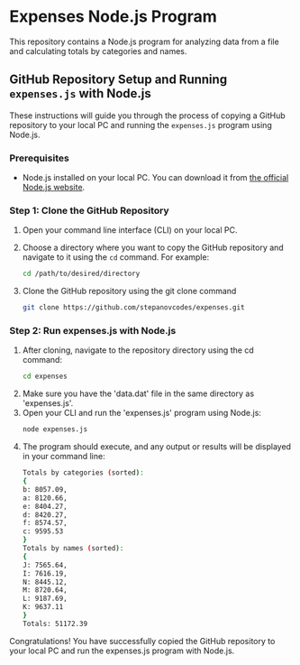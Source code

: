 # Expenses Node.js Program

This repository contains a Node.js program for analyzing data from a file and calculating totals by categories and names.

## GitHub Repository Setup and Running `expenses.js` with Node.js

These instructions will guide you through the process of copying a GitHub repository to your local PC and running the `expenses.js` program using Node.js.

### Prerequisites

- Node.js installed on your local PC. You can download it from [the official Node.js website](https://nodejs.org/).

### Step 1: Clone the GitHub Repository

1. Open your command line interface (CLI) on your local PC.

2. Choose a directory where you want to copy the GitHub repository and navigate to it using the `cd` command. For example:
   ```bash
   cd /path/to/desired/directory
   ```
3. Clone the GitHub repository using the git clone command
   ```bash
   git clone https://github.com/stepanovcodes/expenses.git
   ```

### Step 2: Run expenses.js with Node.js

1. After cloning, navigate to the repository directory using the cd command:
   ```bash
   cd expenses
   ```
2. Make sure you have the 'data.dat' file in the same directory as 'expenses.js'.
3. Open your CLI and run the 'expenses.js' program using Node.js:
   ```bash
   node expenses.js
   ```
4. The program should execute, and any output or results will be displayed in your command line:
   ```bash
   Totals by categories (sorted):
   {
   b: 8057.09,
   a: 8120.66,
   e: 8404.27,
   d: 8420.27,
   f: 8574.57,
   c: 9595.53
   }
   Totals by names (sorted):
   {
   J: 7565.64,
   I: 7616.19,
   N: 8445.12,
   M: 8720.64,
   L: 9187.69,
   K: 9637.11
   }
   Totals: 51172.39
   ```
Congratulations! You have successfully copied the GitHub repository to your local PC and run the expenses.js program with Node.js.
